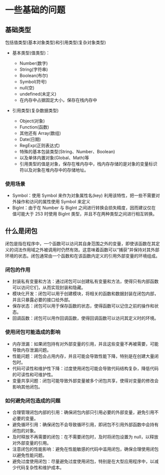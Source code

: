 # 一些基础的问题

## 基础类型

包括值类型(基本对象类型)和引用类型(复杂对象类型)

- 基本类型(值类型)：

  - Number(数字)
  - String(字符串)
  - Boolean(布尔)
  - Symbol(符号)
  - null(空)
  - undefined(未定义)
  - 在内存中占据固定大小，保存在栈内存中

- 引用类型(复杂数据类型)
  - Object(对象)
  - Function(函数)
  - 其他还有 Array(数组)
  - Date(日期)
  - RegExp(正则表达式)
  - 特殊的基本包装类型(String、Number、Boolean)
  - 以及单体内置对象(Global、Math)等
  - 引用类型的值是对象，保存在堆内存中，栈内存存储的是对象的变量标识符以及对象在堆内存中的存储地址。

### 使用场景

- Symbol：使用 Symbol 来作为对象属性名(key) 利用该特性，把一些不需要对外操作和访问的属性使用 Symbol 来定义
- BigInt：由于在 Number 与 BigInt 之间进行转换会损失精度，因而建议仅在值可能大于 253 时使用 BigInt 类型，并且不在两种类型之间进行相互转换。

## 什么是闭包

闭包是指在程序中，一个函数可以访问其自身范围之外的变量，即使该函数在其定义的词法作用域之外被调用时仍然有效。这意味着函数可以“捕获”并保持对其外部环境的状态。闭包通常由一个函数和在该函数内定义的引用外部变量的环境组成。

### 闭包的作用

- 封装私有变量和方法：通过闭包可以创建私有变量和方法，使得只有内部函数可以访问它们，从而实现封装和隐藏。
- 模块化开发：闭包可以用于创建模块，将相关的函数和数据封装在闭包内部，并且只暴露必要的接口给外部。
- 保存状态：闭包可以用于保存函数的状态，使得函数可以记住之前的操作和状态。
- 回调函数：闭包可以用作回调函数，使得回调函数可以访问其定义时的环境。

### 使用闭包可能造成的影响

- 内存泄漏：如果闭包持有对外部变量的引用，并且这些变量不再被需要，可能导致内存泄漏问题。
- 性能问题：闭包会占用内存，并且可能会导致性能下降，特别是在创建大量闭包时。
- 代码可读性和维护性下降：过度使用闭包可能会导致代码结构复杂，降低代码的可读性和可维护性。
- 变量共享问题：闭包可能导致外部变量被多个闭包共享，使得对变量的修改会影响其他闭包。

### 如何避免闭包造成的问题

- 合理管理闭包内部的引用：确保闭包内部只引用必要的外部变量，避免引用不必要的变量。
- 避免循环引用：确保闭包不会导致循环引用，即闭包不引用外部函数中会持有闭包的对象。
- 及时释放不再需要的闭包：在不需要闭包时，及时将闭包设置为 null，以释放对外部变量的引用。
- 注意闭包的性能影响：避免在性能敏感的代码中滥用闭包，确保合理使用闭包以避免性能问题。
- 避免过度使用闭包：尽量避免过度使用闭包，特别是在大型应用程序中，以减少代码复杂性和维护成本。
